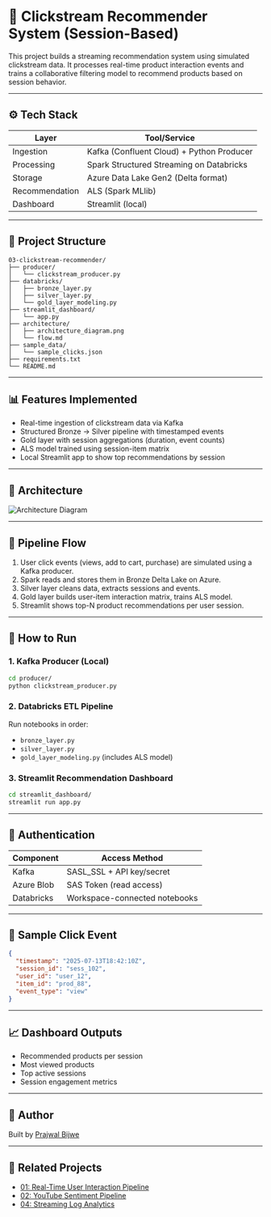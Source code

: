 # 🧠 Clickstream Recommender System (Session-Based)

This project builds a streaming recommendation system using simulated clickstream data. It processes real-time product interaction events and trains a collaborative filtering model to recommend products based on session behavior.

---

## ⚙️ Tech Stack

| Layer         | Tool/Service                             |
|---------------|------------------------------------------|
| Ingestion     | Kafka (Confluent Cloud) + Python Producer |
| Processing    | Spark Structured Streaming on Databricks |
| Storage       | Azure Data Lake Gen2 (Delta format)      |
| Recommendation| ALS (Spark MLlib)                        |
| Dashboard     | Streamlit (local)                        |

---

## 🧱 Project Structure

```
03-clickstream-recommender/
├── producer/
│   └── clickstream_producer.py
├── databricks/
│   ├── bronze_layer.py
│   ├── silver_layer.py
│   └── gold_layer_modeling.py
├── streamlit_dashboard/
│   └── app.py
├── architecture/
│   ├── architecture_diagram.png
│   └── flow.md
├── sample_data/
│   └── sample_clicks.json
├── requirements.txt
└── README.md
```

---

## 📊 Features Implemented

- Real-time ingestion of clickstream data via Kafka
- Structured Bronze → Silver pipeline with timestamped events
- Gold layer with session aggregations (duration, event counts)
- ALS model trained using session-item matrix
- Local Streamlit app to show top recommendations by session

---

## 🧭 Architecture

![Architecture Diagram](architecture/architecture_diagram.png)

---

## 🔄 Pipeline Flow

1. User click events (views, add to cart, purchase) are simulated using a Kafka producer.
2. Spark reads and stores them in Bronze Delta Lake on Azure.
3. Silver layer cleans data, extracts sessions and events.
4. Gold layer builds user-item interaction matrix, trains ALS model.
5. Streamlit shows top-N product recommendations per user session.

---

## 🧪 How to Run

### 1. Kafka Producer (Local)

```bash
cd producer/
python clickstream_producer.py
```

### 2. Databricks ETL Pipeline

Run notebooks in order:
- `bronze_layer.py`
- `silver_layer.py`
- `gold_layer_modeling.py` (includes ALS model)

### 3. Streamlit Recommendation Dashboard

```bash
cd streamlit_dashboard/
streamlit run app.py
```

---

## 🔐 Authentication

| Component   | Access Method           |
|------------|--------------------------|
| Kafka       | SASL_SSL + API key/secret |
| Azure Blob  | SAS Token (read access)  |
| Databricks  | Workspace-connected notebooks |

---

## 📌 Sample Click Event

```json
{
  "timestamp": "2025-07-13T18:42:10Z",
  "session_id": "sess_102",
  "user_id": "user_12",
  "item_id": "prod_88",
  "event_type": "view"
}
```

---

## 📈 Dashboard Outputs

- Recommended products per session
- Most viewed products
- Top active sessions
- Session engagement metrics

---

## 👤 Author

Built by [Prajwal Bijwe](https://linkedin.com/in/prajwalbijwe)

---

## 📁 Related Projects

- [01: Real-Time User Interaction Pipeline](https://github.com/prajwalbijwe/Data-Engineering-Projects/tree/main/Real%20Time%20User%20Interaction%20Pipeline)
- [02: YouTube Sentiment Pipeline](https://github.com/prajwalbijwe/Data-Engineering-Projects/tree/main/Youtube%20Sentiment%20Analytics%20Pileline)
- [04: Streaming Log Analytics](https://github.com/prajwalbijwe/Data-Engineering-Projects/tree/main/Github%20Log%20Analytics)
